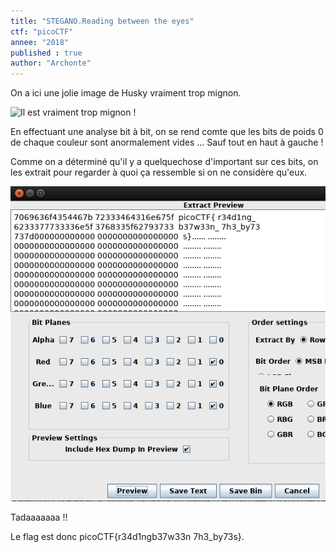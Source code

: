```yaml
---
title: "STEGANO.Reading between the eyes"
ctf: "picoCTF"
annee: "2018"
published : true
author: "Archonte"
---
```


On a ici une jolie image de Husky vraiment trop mignon.

![Il est vraiment trop mignon !](/assets/images/husky.png)

En effectuant une analyse bit à bit, on se rend comte que les bits de poids 0 de chaque couleur sont anormalement vides ...
Sauf tout en haut à gauche !


Comme on a déterminé qu'il y a quelquechose d'important sur ces bits, on les extrait pour regarder à quoi ça ressemble si on ne considère qu'eux.

![Tadaaa !](/assets/images/reading.png)

Tadaaaaaaa !!

Le flag est donc picoCTF{r34d1ngb37w33n 7h3_by73s}.
